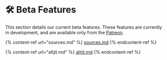 # 🛠 Beta Features

This section details our current beta features. These features are currently in development, and are available only from the [Patreon](https://www.patreon.com/rileytestut).

{% content-ref url="sources.md" %}
[sources.md](sources.md)
{% endcontent-ref %}

{% content-ref url="altjit.md" %}
[altjit.md](altjit.md)
{% endcontent-ref %}
